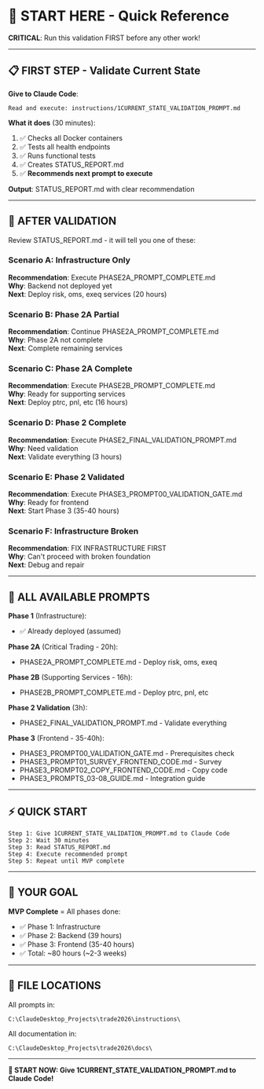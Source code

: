 # 🚀 START HERE - Quick Reference

**CRITICAL**: Run this validation FIRST before any other work!

---

## 📋 FIRST STEP - Validate Current State

**Give to Claude Code**:
```
Read and execute: instructions/1CURRENT_STATE_VALIDATION_PROMPT.md
```

**What it does** (30 minutes):
1. ✅ Checks all Docker containers
2. ✅ Tests all health endpoints
3. ✅ Runs functional tests
4. ✅ Creates STATUS_REPORT.md
5. ✅ **Recommends next prompt to execute**

**Output**: STATUS_REPORT.md with clear recommendation

---

## 🎯 AFTER VALIDATION

Review STATUS_REPORT.md - it will tell you one of these:

### Scenario A: Infrastructure Only
**Recommendation**: Execute PHASE2A_PROMPT_COMPLETE.md  
**Why**: Backend not deployed yet  
**Next**: Deploy risk, oms, exeq services (20 hours)

### Scenario B: Phase 2A Partial
**Recommendation**: Continue PHASE2A_PROMPT_COMPLETE.md  
**Why**: Phase 2A not complete  
**Next**: Complete remaining services

### Scenario C: Phase 2A Complete
**Recommendation**: Execute PHASE2B_PROMPT_COMPLETE.md  
**Why**: Ready for supporting services  
**Next**: Deploy ptrc, pnl, etc (16 hours)

### Scenario D: Phase 2 Complete
**Recommendation**: Execute PHASE2_FINAL_VALIDATION_PROMPT.md  
**Why**: Need validation  
**Next**: Validate everything (3 hours)

### Scenario E: Phase 2 Validated
**Recommendation**: Execute PHASE3_PROMPT00_VALIDATION_GATE.md  
**Why**: Ready for frontend  
**Next**: Start Phase 3 (35-40 hours)

### Scenario F: Infrastructure Broken
**Recommendation**: FIX INFRASTRUCTURE FIRST  
**Why**: Can't proceed with broken foundation  
**Next**: Debug and repair

---

## 📝 ALL AVAILABLE PROMPTS

**Phase 1** (Infrastructure):
- ✅ Already deployed (assumed)

**Phase 2A** (Critical Trading - 20h):
- PHASE2A_PROMPT_COMPLETE.md - Deploy risk, oms, exeq

**Phase 2B** (Supporting Services - 16h):
- PHASE2B_PROMPT_COMPLETE.md - Deploy ptrc, pnl, etc

**Phase 2 Validation** (3h):
- PHASE2_FINAL_VALIDATION_PROMPT.md - Validate everything

**Phase 3** (Frontend - 35-40h):
- PHASE3_PROMPT00_VALIDATION_GATE.md - Prerequisites check
- PHASE3_PROMPT01_SURVEY_FRONTEND_CODE.md - Survey
- PHASE3_PROMPT02_COPY_FRONTEND_CODE.md - Copy code
- PHASE3_PROMPTS_03-08_GUIDE.md - Integration guide

---

## ⚡ QUICK START

```
Step 1: Give 1CURRENT_STATE_VALIDATION_PROMPT.md to Claude Code
Step 2: Wait 30 minutes
Step 3: Read STATUS_REPORT.md
Step 4: Execute recommended prompt
Step 5: Repeat until MVP complete
```

---

## 🎯 YOUR GOAL

**MVP Complete** = All phases done:
- ✅ Phase 1: Infrastructure
- ✅ Phase 2: Backend (39 hours)
- ✅ Phase 3: Frontend (35-40 hours)
- ✅ Total: ~80 hours (~2-3 weeks)

---

## 📁 FILE LOCATIONS

All prompts in:
```
C:\ClaudeDesktop_Projects\trade2026\instructions\
```

All documentation in:
```
C:\ClaudeDesktop_Projects\trade2026\docs\
```

---

**🚀 START NOW: Give 1CURRENT_STATE_VALIDATION_PROMPT.md to Claude Code!**
